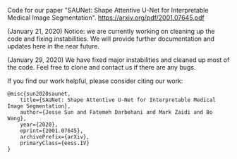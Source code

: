 Code for our paper "SAUNet: Shape Attentive U-Net for Interpretable Medical Image Segmentation". https://arxiv.org/pdf/2001.07645.pdf

(January 21, 2020) Notice: we are currently working on cleaning up the code and fixing instabilities. We will provide further documentation and updates here in the near future.

(January 29, 2020) We have fixed major instabilities and cleaned up most of the code. Feel free to clone and contact us if there are any bugs.

If you find our work helpful, please consider citing our work: 

```
@misc{sun2020saunet,
    title={SAUNet: Shape Attentive U-Net for Interpretable Medical Image Segmentation},
    author={Jesse Sun and Fatemeh Darbehani and Mark Zaidi and Bo Wang},
    year={2020},
    eprint={2001.07645},
    archivePrefix={arXiv},
    primaryClass={eess.IV}
}
```
